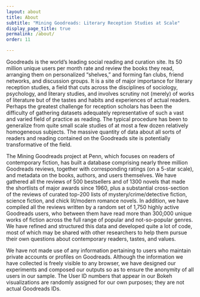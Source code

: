 ```yaml
---
layout: about
title: About
subtitle: "Mining Goodreads: Literary Reception Studies at Scale"
display_page_title: true
permalink: /about/
order: 11

---
```


Goodreads is the world’s leading social reading and curation site. Its 50
million unique users per month rate and review the books they
read, arranging them on personalized “shelves,” and forming fan clubs,
friend networks, and discussion groups.  It is a site of major importance for
literary reception studies, a field that cuts across the disciplines of
sociology, psychology, and literary studies, and involves scrutiny not (merely)
of works of literature but of the tastes and habits and experiences of actual
readers.  Perhaps the greatest challenge for reception scholars has been the
difficulty of gathering datasets adequately representative of such a vast and
varied field of practice as reading.  The typical procedure has been to
generalize from quite small scale studies of at most a few dozen relatively
homogeneous subjects.  The massive quantity of data about all sorts of readers
and reading contained on the Goodreads site is potentially transformative of the
field.

The Mining Goodreads project at Penn, which focuses on readers of contemporary
fiction, has built a database comprising nearly three million Goodreads reviews,
together with corresponding ratings (on a 5-star scale), and metadata on the
books, authors, and users themselves. We have gathered all the reviews of 500
bestsellers and of 1300 novels that made the shortlists of major awards since
1960, plus a substantial cross-section of the reviews of curated top-200 lists
of mystery/crime/detective fiction, science fiction, and chick lit/modern
romance novels.  In addition, we have compiled all the reviews written by a
random set of 1,750 highly active Goodreads users, who between them have read
more than 300,000 unique works of fiction across the full range of popular and
not-so-popular genres. We have refined and structured this data and developed
quite a lot of code, most of which may be shared with other researchers to help
them pursue their own questions about contemporary readers, tastes, and values.

We have not made use of any information pertaining to users who maintain private
accounts or profiles on Goodreads.  Although the information we have collected
is freely visible to any browser, we have designed our experiments and composed
our outputs so as to ensure the anonymity of all users in our sample.  The User
ID numbers that appear in our Bokeh visualizations are randomly assigned for our
own purposes; they are not actual Goodreads IDs. 
